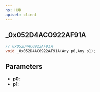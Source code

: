 ```yaml
---
ns: HUD
apiset: client
---
```

## _0x052D4AC0922AF91A

```c
// 0x052D4AC0922AF91A
void _0x052D4AC0922AF91A(Any p0,Any p1);
```


## Parameters
* **p0**:
* **p1**:



